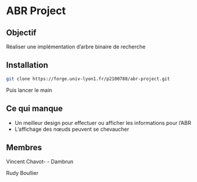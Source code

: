 # ABR Project

## Objectif

Réaliser une implémentation d’arbre binaire de recherche

## Installation

```bash
git clone https://forge.univ-lyon1.fr/p2100788/abr-project.git
```

Puis lancer le main

## Ce qui manque

- Un meilleur design pour effectuer ou afficher les informations pour l’ABR
- L’affichage des nœuds peuvent se chevaucher

## Membres

Vincent Chavot- - Dambrun

Rudy Boullier

